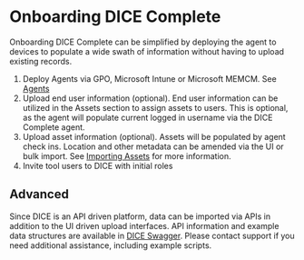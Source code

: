 # Onboarding DICE Complete

Onboarding DICE Complete can be simplified by deploying the agent to devices to populate a wide swath of information without having to upload existing records.

1. Deploy Agents via GPO, Microsoft Intune or Microsoft MEMCM.  See [Agents](../../Agents/Agent.md)
1. Upload end user information (optional).  End user information can be utilized in the Assets section to assign assets to users.  This is optional, as the agent will populate current logged in username via the DICE Complete agent.
1. Upload asset information (optional).  Assets will be populated by agent check ins.  Location and other metadata can be amended via the UI or bulk import.  See [Importing Assets](../AssetManagement/ImportingAssets.md) for more information.
1. Invite tool users to DICE with initial roles

## Advanced
Since DICE is an API driven platform, data can be imported via APIs in addition to the UI driven upload interfaces. API information and example data structures are available in [DICE Swagger](https://diceapp.nowmicro.com/swagger).
Please contact support if you need additional assistance, including example scripts.
